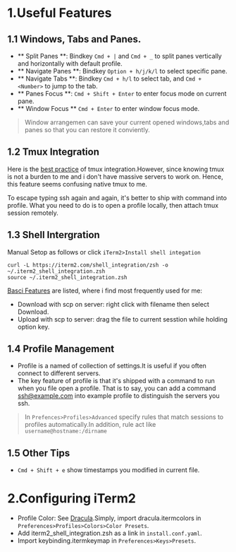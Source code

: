 # 1.Useful Features
## 1.1 Windows, Tabs and Panes.
- ** Split Panes **: Bindkey `Cmd + |` and `Cmd + _` to split panes vertically and horizontally with default profile.
- ** Navigate Panes **: Bindkey `Option + h/j/k/l` to select specific pane.
- ** Navigate Tabs **: Bindkey `Cmd + h/l` to select tab, and `Cmd + <Number>` to jump to the tab.
- ** Panes Focus **: `Cmd + Shift + Enter` to enter focus mode on current pane.
- ** Window Focus ** `Cmd + Enter` to enter window focus mode.

> Window arrangemen can save your current opened windows,tabs and panes so that you can restore it conviently.

## 1.2 Tmux Integration
Here is the [best practice](https://gitlab.com/gnachman/iterm2/-/wikis/tmux-Integration-Best-Practices) of tmux integration.However, since knowing tmux is not a burden to me and i don't have massive servers to work on. Hence, this feature seems confusing native tmux to me.

To escape typing ssh again and again, it's better to ship with command into profile. What you need to do is to open a profile locally, then attach tmux session remotely.


## 1.3 Shell Intergration
Manual Setop as follows or click `iTerm2>Install shell integation`
```
curl -L https://iterm2.com/shell_integration/zsh -o ~/.iterm2_shell_integration.zsh
source ~/.iterm2_shell_integration.zsh
```

[Basci Features](https://iterm2.com/documentation-shell-integration.html) are listed, where i find most frequently used for me:
- Download with scp on server: right click with filename then select Download.
- Upload with scp to server: drag the file to current sesstion while holding option key.
 


## 1.4 Profile Management
- Profile is a named of collection of settings.It is useful if you often connect to different servers.
- The key feature of profile is that it's shipped with a command to run when you file open a profile. That is to say, you can add a command ssh@example.com into example profile to distinguish the servers you ssh.

> In `Prefences>Profiles>Advanced` specify rules that match sessions to profiles automatically.In addition, rule act like `username@hostname:/dirname`

## 1.5 Other Tips
- `Cmd + Shift + e` show timestamps you modified in current file.

# 2.Configuring iTerm2
- Profile Color: See [Dracula](https://draculatheme.com/iterm).Simply, import dracula.itermcolors in `Preferences>Profiles>Colors>Color Presets`.
- Add iterm2_shell_integration.zsh as a link in `install.conf.yaml`.
- Import keybinding.itermkeymap in `Preferences>Keys>Presets`.





